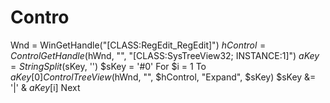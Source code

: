 # Contro
Wnd = WinGetHandle("[CLASS:RegEdit_RegEdit]")      $hControl = ControlGetHandle($hWnd, "", "[CLASS:SysTreeView32; INSTANCE:1]")        $aKey = StringSplit($sKey, '')      $sKey = '#0'      For $i = 1 To $aKey[0]          ControlTreeView($hWnd, "", $hControl, "Expand", $sKey)          $sKey &amp;= '|' &amp; $aKey[$i]      Next
